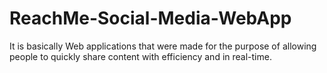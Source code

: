 # ReachMe-Social-Media-WebApp
It is basically Web applications  that were made for the purpose of allowing people to quickly share content with efficiency and in real-time. 
